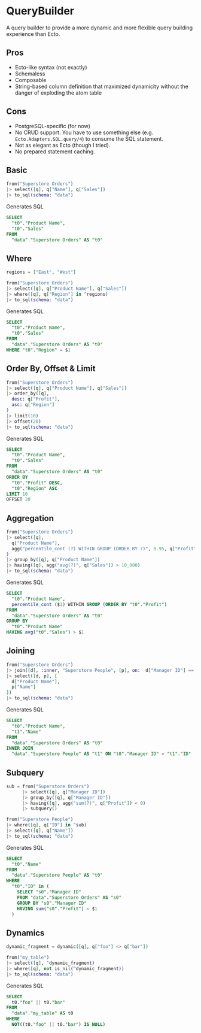 # QueryBuilder

A query builder to provide a more dynamic and more flexible query building experience than Ecto.

## Pros

- Ecto-like syntax (not exactly)
- Schemaless
- Composable
- String-based column definition that maximized dynamicity without the danger of exploding the atom table

## Cons

- PostgreSQL-specific (for now)
- No CRUD support. You have to use something else (e.g. `Ecto.Adapters.SQL.query/4`) to consume the SQL statement. 
- Not as elegant as Ecto (though I tried).
- No prepared statement caching.

## Basic

```elixir
from("Superstore Orders")
|> select([q], q["Name"], q["Sales"])
|> to_sql(schema: "data")
```

Generates SQL

```sql
SELECT
  "t0"."Product Name",
  "t0"."Sales"
FROM
  "data"."Superstore Orders" AS "t0"
```

## Where

```elixir
regions = ["East", "West"]

from("Superstore Orders")
|> select([q], q["Product Name"], q["Sales"])
|> where([q], q["Region"] in ^regions)
|> to_sql(schema: "data")
```

Generates SQL

```sql
SELECT
  "t0"."Product Name",
  "t0"."Sales"
FROM
  "data"."Superstore Orders" AS "t0"
WHERE "t0"."Region" = $1
```


## Order By, Offset & Limit

```elixir
from("Superstore Orders")
|> select([q], q["Product Name"], q["Sales"])
|> order_by([q],
  desc: q["Profit"],
  asc: q["Region"]
)
|> limit(10)
|> offset(20)
|> to_sql(schema: "data")
```

Generates SQL

```sql
SELECT 
  "t0"."Product Name",
  "t0"."Sales"
FROM
  "data"."Superstore Orders" AS "t0"
ORDER BY
  "t0"."Profit" DESC,
  "t0"."Region" ASC
LIMIT 10
OFFSET 20
```

## Aggregation

```elixir
from("Superstore Orders")
|> select([q],
  q["Product Name"],
  agg("percentile_cont (?) WITHIN GROUP (ORDER BY ?)", 0.95, q["Profit"])
)
|> group_by([q], q["Product Name"])
|> having([q], agg("avg(?)", q["Sales"]) > 10_000)
|> to_sql(schema: "data")
```

Generates SQL

```sql
SELECT
  "t0"."Product Name",
  percentile_cont ($1) WITHIN GROUP (ORDER BY "t0"."Profit")
FROM
  "data"."Superstore Orders" AS "t0"
GROUP BY
  "t0"."Product Name"
HAVING avg("t0"."Sales") > $1
```

## Joining

```elixir
from("Superstore Orders")
|> join([d], :inner, "Superstore People", [p], on:  d["Manager ID"] == p["ID"])
|> select([d, p], [
  d["Product Name"],
  p["Name"]
])
|> to_sql(schema: "data")
```

Generates SQL

```sql
SELECT
  "t0"."Product Name",
  "t1"."Name"
FROM
  "data"."Superstore Orders" AS "t0"
INNER JOIN
  "data"."Superstore People" AS "t1" ON "t0"."Manager ID" = "t1"."ID"
```

## Subquery

```elixir
sub = from("Superstore Orders")
      |> select([q], q["Manager ID"])
      |> group_by([q], q["Manager ID"])
      |> having([q], agg("sum(?)", q["Profit"]) < 0)
      |> subquery()

from("Superstore People")
|> where([q], q["ID"] in ^sub)
|> select([q], q["Name"])
|> to_sql(schema: "data")
```

Generates SQL

```sql
SELECT
  "t0"."Name"
FROM
  "data"."Superstore People" AS "t0"
WHERE
  "t0"."ID" in (
    SELECT "s0"."Manager ID"
    FROM "data"."Superstore Orders" AS "s0"
    GROUP BY "s0"."Manager ID"
    HAVING sum("s0"."Profit") < $1
  )
```

## Dynamics

```elixir
dynamic_fragment = dynamic([q], q["foo"] <> q["bar"])

from("my_table")
|> select([q], ^dynamic_fragment)
|> where([q], not is_nil(^dynamic_fragment))
|> to_sql(schema: "data")
```

Generates SQL

```sql
SELECT
  t0."foo" || t0."bar"
FROM
  "data"."my_table" AS t0
WHERE
  NOT((t0."foo" || t0."bar") IS NULL)
```